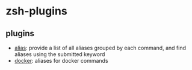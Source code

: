 # zsh-plugins

## plugins

- [alias](/alias/): provide a list of all aliases grouped by each command, and find aliases using the submitted keyword
- [docker](/docker/): aliases for docker commands
